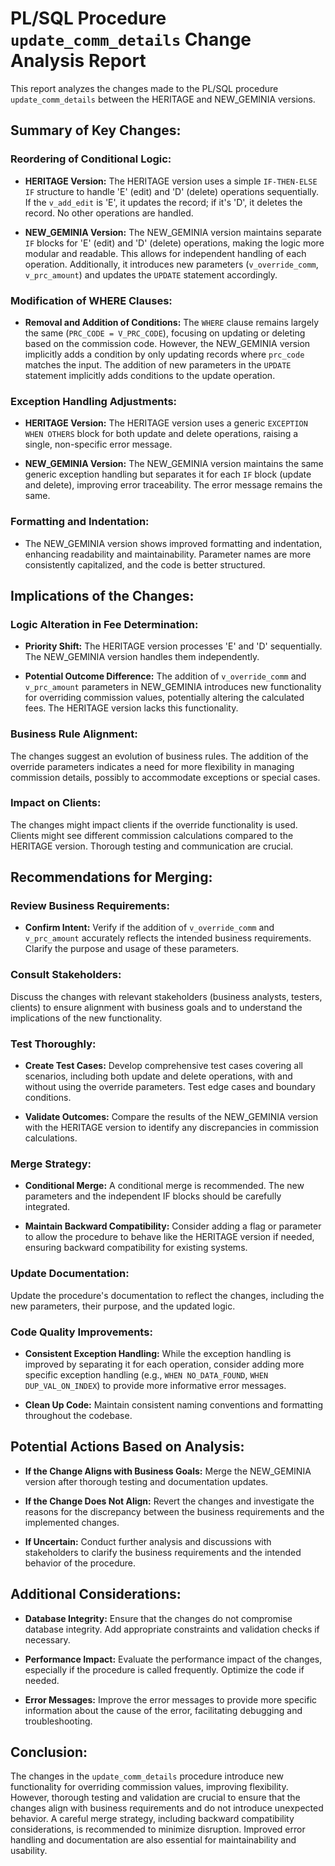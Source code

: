 # PL/SQL Procedure `update_comm_details` Change Analysis Report

This report analyzes the changes made to the PL/SQL procedure `update_comm_details` between the HERITAGE and NEW_GEMINIA versions.

## Summary of Key Changes:

### Reordering of Conditional Logic:

- **HERITAGE Version:** The HERITAGE version uses a simple `IF-THEN-ELSE IF` structure to handle 'E' (edit) and 'D' (delete) operations sequentially.  If the `v_add_edit` is 'E', it updates the record; if it's 'D', it deletes the record.  No other operations are handled.

- **NEW_GEMINIA Version:** The NEW_GEMINIA version maintains separate `IF` blocks for 'E' (edit) and 'D' (delete) operations, making the logic more modular and readable.  This allows for independent handling of each operation.  Additionally, it introduces new parameters (`v_override_comm`, `v_prc_amount`) and updates the `UPDATE` statement accordingly.


### Modification of WHERE Clauses:

- **Removal and Addition of Conditions:** The `WHERE` clause remains largely the same (`PRC_CODE = V_PRC_CODE`), focusing on updating or deleting based on the commission code. However, the NEW_GEMINIA version implicitly adds a condition by only updating records where `prc_code` matches the input.  The addition of new parameters in the `UPDATE` statement implicitly adds conditions to the update operation.

### Exception Handling Adjustments:

- **HERITAGE Version:** The HERITAGE version uses a generic `EXCEPTION WHEN OTHERS` block for both update and delete operations, raising a single, non-specific error message.

- **NEW_GEMINIA Version:** The NEW_GEMINIA version maintains the same generic exception handling but separates it for each `IF` block (update and delete), improving error traceability.  The error message remains the same.

### Formatting and Indentation:

- The NEW_GEMINIA version shows improved formatting and indentation, enhancing readability and maintainability.  Parameter names are more consistently capitalized, and the code is better structured.


## Implications of the Changes:

### Logic Alteration in Fee Determination:

- **Priority Shift:** The HERITAGE version processes 'E' and 'D' sequentially. The NEW_GEMINIA version handles them independently.

- **Potential Outcome Difference:** The addition of `v_override_comm` and `v_prc_amount` parameters in NEW_GEMINIA introduces new functionality for overriding commission values, potentially altering the calculated fees.  The HERITAGE version lacks this functionality.

### Business Rule Alignment:

The changes suggest an evolution of business rules.  The addition of the override parameters indicates a need for more flexibility in managing commission details, possibly to accommodate exceptions or special cases.

### Impact on Clients:

The changes might impact clients if the override functionality is used.  Clients might see different commission calculations compared to the HERITAGE version.  Thorough testing and communication are crucial.


## Recommendations for Merging:

### Review Business Requirements:

- **Confirm Intent:** Verify if the addition of `v_override_comm` and `v_prc_amount` accurately reflects the intended business requirements.  Clarify the purpose and usage of these parameters.

### Consult Stakeholders:

Discuss the changes with relevant stakeholders (business analysts, testers, clients) to ensure alignment with business goals and to understand the implications of the new functionality.

### Test Thoroughly:

- **Create Test Cases:** Develop comprehensive test cases covering all scenarios, including both update and delete operations, with and without using the override parameters.  Test edge cases and boundary conditions.

- **Validate Outcomes:**  Compare the results of the NEW_GEMINIA version with the HERITAGE version to identify any discrepancies in commission calculations.

### Merge Strategy:

- **Conditional Merge:**  A conditional merge is recommended.  The new parameters and the independent IF blocks should be carefully integrated.

- **Maintain Backward Compatibility:**  Consider adding a flag or parameter to allow the procedure to behave like the HERITAGE version if needed, ensuring backward compatibility for existing systems.

### Update Documentation:

Update the procedure's documentation to reflect the changes, including the new parameters, their purpose, and the updated logic.

### Code Quality Improvements:

- **Consistent Exception Handling:** While the exception handling is improved by separating it for each operation, consider adding more specific exception handling (e.g., `WHEN NO_DATA_FOUND`, `WHEN DUP_VAL_ON_INDEX`) to provide more informative error messages.

- **Clean Up Code:**  Maintain consistent naming conventions and formatting throughout the codebase.


## Potential Actions Based on Analysis:

- **If the Change Aligns with Business Goals:** Merge the NEW_GEMINIA version after thorough testing and documentation updates.

- **If the Change Does Not Align:** Revert the changes and investigate the reasons for the discrepancy between the business requirements and the implemented changes.

- **If Uncertain:** Conduct further analysis and discussions with stakeholders to clarify the business requirements and the intended behavior of the procedure.


## Additional Considerations:

- **Database Integrity:** Ensure that the changes do not compromise database integrity.  Add appropriate constraints and validation checks if necessary.

- **Performance Impact:** Evaluate the performance impact of the changes, especially if the procedure is called frequently.  Optimize the code if needed.

- **Error Messages:** Improve the error messages to provide more specific information about the cause of the error, facilitating debugging and troubleshooting.


## Conclusion:

The changes in the `update_comm_details` procedure introduce new functionality for overriding commission values, improving flexibility.  However, thorough testing and validation are crucial to ensure that the changes align with business requirements and do not introduce unexpected behavior.  A careful merge strategy, including backward compatibility considerations, is recommended to minimize disruption.  Improved error handling and documentation are also essential for maintainability and usability.
